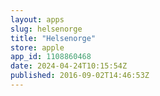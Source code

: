 ```yaml
---
layout: apps
slug: helsenorge
title: "Helsenorge"
store: apple
app_id: 1108860468
date: 2024-04-24T10:15:54Z
published: 2016-09-02T14:46:53Z
---
```

